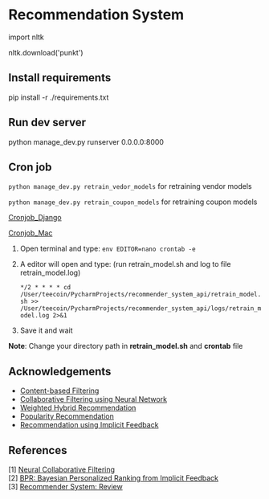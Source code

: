 Recommendation System
=======
import nltk

nltk.download('punkt')

Install requirements
------------
pip install -r ./requirements.txt

Run dev server
------------
python manage_dev.py runserver 0.0.0.0:8000


Cron job
------------
`python manage_dev.py retrain_vedor_models` for retraining vendor models

`python manage_dev.py retrain_coupon_models` for retraining coupon models

[Cronjob_Django](https://blog.khophi.co/django-management-commands-via-cron/)

[Cronjob_Mac](https://ole.michelsen.dk/blog/schedule-jobs-with-crontab-on-mac-osx.html)

1. Open terminal and type: `env EDITOR=nano crontab -e`
2. A editor will open and type: (run retrain_model.sh and log to file retrain_model.log)

   `*/2 * * * * cd /User/teecoin/PycharmProjects/recommender_system_api/retrain_model.sh >> /User/teecoin/PycharmProjects/recommender_system_api/logs/retrain_model.log 2>&1`
   
3. Save it and wait

**Note**: Change your directory path in **retrain_model.sh** and **crontab** file

Acknowledgements
----------------

- [Content-based Filtering](#)
- [Collaborative Filtering using Neural Network](https://arxiv.org/pdf/1708.05031.pdf)
- [Weighted Hybrid Recommendation](#)
- [Popularity Recommendation](#)
- [Recommendation using Implicit Feedback](#)

References
----------

[1] [Neural Collaborative Filtering](https://arxiv.org/pdf/1708.05031.pdf)  
[2] [BPR: Bayesian Personalized Ranking from Implicit Feedback](https://arxiv.org/pdf/1205.2618.pdf)  
[3] [Recommender System: Review](https://pdfs.semanticscholar.org/87d4/f4e19ad4fe140a40aebb24e4b7c6a9112332.pdf) 



